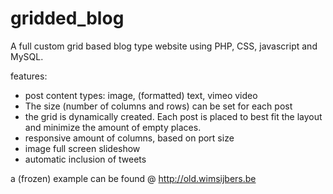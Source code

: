 gridded_blog
============

A full custom grid based blog type website using PHP, CSS, javascript and MySQL.

features:
- post content types: image, (formatted) text, vimeo video
- The size (number of columns and rows) can be set for each post
- the grid is dynamically created. Each post is placed to best fit the layout and minimize the amount of empty places.
- responsive amount of columns, based on port size
- image full screen slideshow
- automatic inclusion of tweets

a (frozen) example can be found @ http://old.wimsijbers.be
